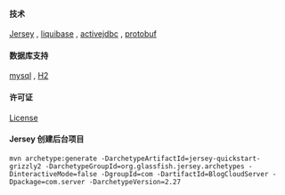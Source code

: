 #### 技术
[Jersey](https://jersey.github.io/) , [liquibase](http://www.liquibase.org/) , [activejdbc](http://javalite.io/record_selection)
 , [protobuf](https://developers.google.com/protocol-buffers/)

#### 数据库支持
[mysql](https://www.mysql.com/) , [H2](http://www.h2database.com/html/main.html)

#### 许可证
[License](https://blog.csdn.net/lee272616/article/details/55057311)

#### Jersey 创建后台项目
`mvn archetype:generate -DarchetypeArtifactId=jersey-quickstart-grizzly2 -DarchetypeGroupId=org.glassfish.jersey.archetypes -DinteractiveMode=false -DgroupId=com -DartifactId=BlogCloudServer -Dpackage=com.server -DarchetypeVersion=2.27`
